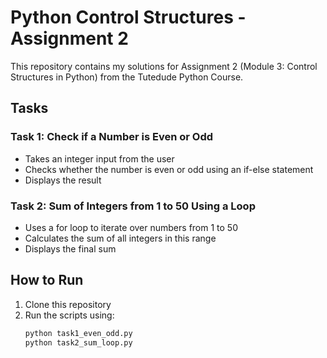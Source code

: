 # Python Control Structures - Assignment 2

This repository contains my solutions for Assignment 2 (Module 3: Control Structures in Python) from the Tutedude Python Course.

## Tasks

### Task 1: Check if a Number is Even or Odd
- Takes an integer input from the user
- Checks whether the number is even or odd using an if-else statement
- Displays the result

### Task 2: Sum of Integers from 1 to 50 Using a Loop
- Uses a for loop to iterate over numbers from 1 to 50
- Calculates the sum of all integers in this range
- Displays the final sum

## How to Run
1. Clone this repository
2. Run the scripts using:
   ```bash
   python task1_even_odd.py
   python task2_sum_loop.py
